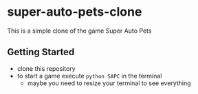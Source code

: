 # super-auto-pets-clone
This is a simple clone of the game Super Auto Pets

## Getting Started
- clone this repository
- to start a game execute `python SAPC` in the terminal
    - maybe you need to resize your terminal to see everything
